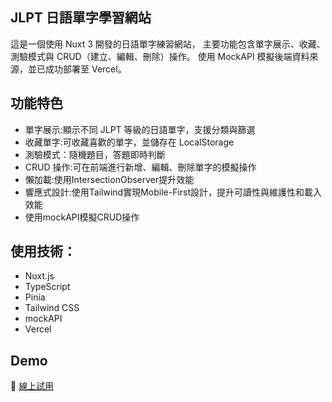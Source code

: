 ## JLPT 日語單字學習網站
這是一個使用 Nuxt 3 開發的日語單字練習網站，
主要功能包含單字展示、收藏、測驗模式與 CRUD（建立、編輯、刪除）操作。
使用 MockAPI 模擬後端資料來源，並已成功部署至 Vercel。

## 功能特色
- 單字展示:顯示不同 JLPT 等級的日語單字，支援分類與篩選
- 收藏單字:可收藏喜歡的單字，並儲存在 LocalStorage
- 測驗模式：隨機題目，答題即時判斷
- CRUD 操作:可在前端進行新增、編輯、刪除單字的模擬操作
- 懶加載:使用IntersectionObserver提升效能
- 響應式設計:使用Tailwind實現Mobile-First設計，提升可讀性與維護性和載入效能
- 使用mockAPI模擬CRUD操作

## 使用技術：
- Nuxt.js 
- TypeScript
- Pinia
- Tailwind CSS
- mockAPI
- Vercel

## Demo
🔗 [線上試用](https://nuxt-oboeru.vercel.app/)